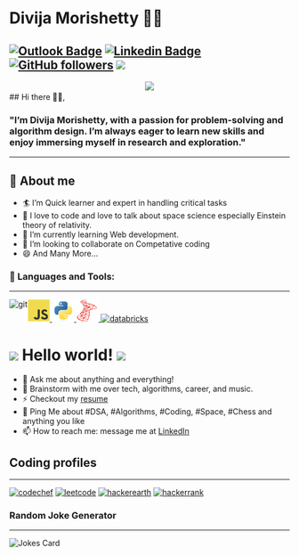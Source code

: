 # Divija Morishetty 👨‍💻
[![Outlook Badge](https://img.shields.io/badge/-dmorishe@syr.edu-0078D4?style=flat-square&logo=MicrosoftOutlook&logoColor=white&link=mailto:dmorishe@syr.edu)](mailto:dmorishe@syr.edu)
[![Linkedin Badge](https://img.shields.io/badge/-divija-blue?style=flat-square&logo=Linkedin&logoColor=white&link=https://www.linkedin.com/in/divija-morishetty/)](https://www.linkedin.com/in/divija-morishetty/)
[![GitHub followers](https://img.shields.io/github/followers/divija8?label=Follow&style=social)](https://github.com/divija8/?tab=follow)
![](https://komarev.com/ghpvc/?username=divija8&color=24292E&style=flat-square&label=Profile+visitors)
---
<div id="header" align="center">
  <img src="https://media.giphy.com/media/M9gbBd9nbDrOTu1Mqx/giphy.gif" width="100"/>
</div>
## Hi there 👋👋,

### "I’m Divija Morishetty, with a passion for problem-solving and algorithm design. I’m always eager to learn new skills and enjoy immersing myself in research and exploration."
-------
  
## 🧐 About me

- 🏄‍ I’m Quick learner and expert in handling critical tasks
- 🌱 I love to code and love to talk about space science especially Einstein theory of relativity.
- 🔭 I’m currently learning Web development.
- 👯 I’m looking to collaborate on Competative coding
- 😄 And Many More...


### 🔨 Languages and Tools:
---

<p align="left">
<a href="https://developer.mozilla.org/en-US/docs/Web/JavaScript" target="_blank"> <img src="https://raw.githubusercontent.com/devicons/devicon/master/icons/javascript/javascript-original.svg" alt="javascript" width="40" height="40"/> </a>
<a href="https://www.python.org" target="_blank"> <img src="https://raw.githubusercontent.com/devicons/devicon/master/icons/python/python-original.svg" alt="python" width="40" height="40"/> </a>
<a href="https://docs.microsoft.com/en-us/sql/t-sql/language-reference?view=sql-server-ver15" target="_blank"> <img src="https://raw.githubusercontent.com/devicons/devicon/master/icons/microsoftsqlserver/microsoftsqlserver-plain.svg" alt="sql" width="40" height="40"/> </a>
<a href="https://databricks.com/product/azure" target="_blank"> <img src="https://raw.githubusercontent.com/David-Summers/Azure-Design/master/SVG_Azure_All/Azure%20Databricks.svg" alt="databricks" width="40" height="40"/> </a>
<a href="https://git-scm.com/" target="_blank"> <img src="https://raw.githubusercontent.com/rahul-jha98/github_readme_icons/main/language_and_tools/square/git-scm/git-scm.svg" align="left" alt="git" height='42px'/> </a>
</p>


# <img src="https://raw.githubusercontent.com/TheDudeThatCode/TheDudeThatCode/master/Assets/Hi.gif" width="29px"> Hello world!&nbsp;<img src="https://raw.githubusercontent.com/TheDudeThatCode/TheDudeThatCode/master/Assets/Earth.gif" width="24px">

- 💬 Ask me about anything and everything!
- 📄  Brainstorm with me over tech, algorithms, career, and music.
- ⚡  Checkout my [resume](https://drive.google.com/file/d/17Ewnfc-_LgeQecj-aJRHH9JakFUDptt4/view?usp=sharing)
- 💬 Ping Me about #DSA, #Algorithms, #Coding, #Space, #Chess and anything you like
- 📫 How to reach me: message me at [LinkedIn](https://www.linkedin.com/in/divija-morishetty/)

## Coding profiles
---

[<img src='https://cdn.jsdelivr.net/npm/simple-icons@3.0.1/icons/codechef.svg' alt='codechef' height='40'>](https://www.codechef.com/users/saki_007) [<img src='https://cdn.jsdelivr.net/npm/simple-icons@3.0.1/icons/leetcode.svg' alt='leetcode' height='40'>](https://leetcode.com/saikeerthan14/) [<img src='https://cdn.jsdelivr.net/npm/simple-icons@3.0.1/icons/hackerearth.svg' alt='hackerearth' height='40'>](https://www.hackerearth.com/@saikeerthan)
[<img src='https://cdn.jsdelivr.net/npm/simple-icons@3.0.1/icons/hackerrank.svg' alt='hackerrank' height='40'>](https://www.hackerrank.com/saikeerthan_p121)



### Random Joke Generator
---
![Jokes Card](https://readme-jokes.vercel.app/api)

<!--
**saikeerthan-14/saikeerthan-14** is a ✨ _special_ ✨ repository because its `README.md` (this file) appears on your GitHub profile.

Here are some ideas to get you started:

- 🔭 I’m currently working on ...
- 🌱 I’m currently learning ...
- 👯 I’m looking to collaborate on ...
- 🤔 I’m looking for help with ...
- 💬 Ask me about ...
- 📫 How to reach me: ...
- 😄 Pronouns: ...
- ⚡ Fun fact: ...

 -->
